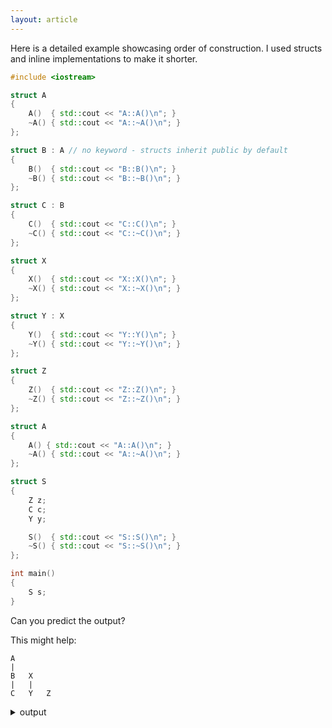 ```yaml
---
layout: article
---
```


Here is a detailed example showcasing order of construction. I used structs and inline implementations to make it shorter.

```c++
#include <iostream>

struct A
{
    A()  { std::cout << "A::A()\n"; }
    ~A() { std::cout << "A::~A()\n"; }
};

struct B : A // no keyword - structs inherit public by default
{
    B()  { std::cout << "B::B()\n"; }
    ~B() { std::cout << "B::~B()\n"; }
};

struct C : B
{
    C()  { std::cout << "C::C()\n"; }
    ~C() { std::cout << "C::~C()\n"; }
};

struct X
{
    X()  { std::cout << "X::X()\n"; }
    ~X() { std::cout << "X::~X()\n"; }
};

struct Y : X
{
    Y()  { std::cout << "Y::Y()\n"; }
    ~Y() { std::cout << "Y::~Y()\n"; }
};

struct Z
{
    Z()  { std::cout << "Z::Z()\n"; }
    ~Z() { std::cout << "Z::~Z()\n"; }
};

struct A
{
    A() { std::cout << "A::A()\n"; }
    ~A() { std::cout << "A::~A()\n"; }
};

struct S
{
    Z z;
    C c;
    Y y;

    S()  { std::cout << "S::S()\n"; }
    ~S() { std::cout << "S::~S()\n"; }
};

int main()
{
    S s;
}
```

Can you predict the output?

This might help:

~~~
A
|
B   X
|   |
C   Y   Z
~~~

<details>
<summary>output</summary>
<p markdown="block">

~~~
Z::Z()
A::A()
B::B()
C::C()
X::X()
Y::Y()
S::S()
S::~S()
Y::~Y()
X::~X()
C::~C()
B::~B()
A::~A()
Z::~Z()
~~~
</p>
</details>
